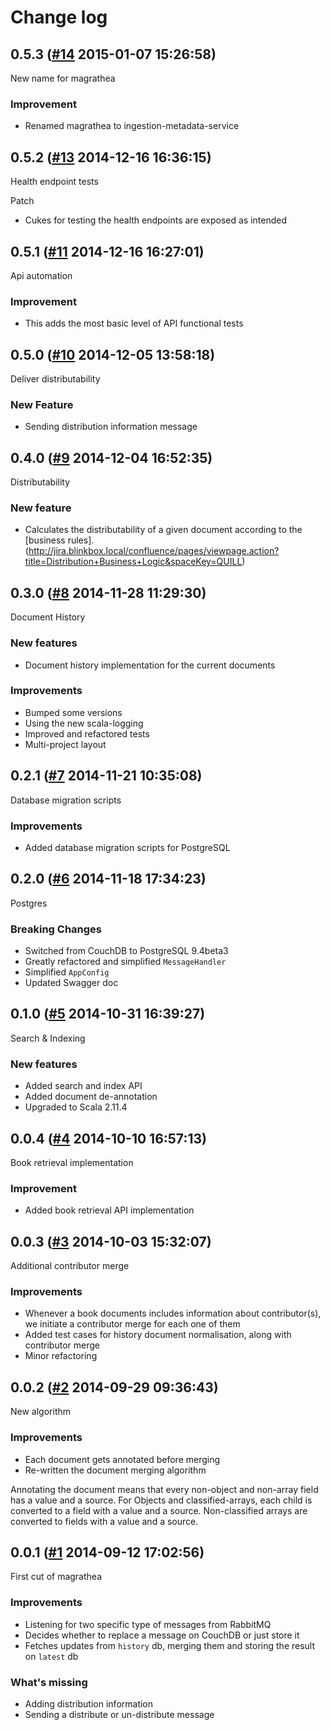 # Change log

## 0.5.3 ([#14](https://git.mobcastdev.com/Marvin/magrathea/pull/14) 2015-01-07 15:26:58)

New name for magrathea

### Improvement

- Renamed magrathea to ingestion-metadata-service

## 0.5.2 ([#13](https://git.mobcastdev.com/Marvin/magrathea/pull/13) 2014-12-16 16:36:15)

Health endpoint tests

Patch

 * Cukes for testing the health endpoints are exposed as intended

## 0.5.1 ([#11](https://git.mobcastdev.com/Marvin/magrathea/pull/11) 2014-12-16 16:27:01)

Api automation

### Improvement

* This adds the most basic level of API functional tests

## 0.5.0 ([#10](https://git.mobcastdev.com/Marvin/magrathea/pull/10) 2014-12-05 13:58:18)

Deliver distributability

### New Feature

- Sending distribution information message

## 0.4.0 ([#9](https://git.mobcastdev.com/Marvin/magrathea/pull/9) 2014-12-04 16:52:35)

Distributability

### New feature

* Calculates the distributability of a given document according to the [business rules].(http://jira.blinkbox.local/confluence/pages/viewpage.action?title=Distribution+Business+Logic&spaceKey=QUILL)

## 0.3.0 ([#8](https://git.mobcastdev.com/Marvin/magrathea/pull/8) 2014-11-28 11:29:30)

Document History

### New features

- Document history implementation for the current documents 

### Improvements

- Bumped some versions
- Using the new scala-logging
- Improved and refactored tests
- Multi-project layout

## 0.2.1 ([#7](https://git.mobcastdev.com/Marvin/magrathea/pull/7) 2014-11-21 10:35:08)

Database migration scripts

### Improvements

* Added database migration scripts for PostgreSQL

## 0.2.0 ([#6](https://git.mobcastdev.com/Marvin/magrathea/pull/6) 2014-11-18 17:34:23)

Postgres

### Breaking Changes

* Switched from CouchDB to PostgreSQL 9.4beta3
* Greatly refactored and simplified `MessageHandler`
* Simplified `AppConfig`
* Updated Swagger doc

## 0.1.0 ([#5](https://git.mobcastdev.com/Marvin/magrathea/pull/5) 2014-10-31 16:39:27)

Search & Indexing

### New features

* Added search and index API
* Added document de-annotation
* Upgraded to Scala 2.11.4

## 0.0.4 ([#4](https://git.mobcastdev.com/Marvin/magrathea/pull/4) 2014-10-10 16:57:13)

Book retrieval implementation

### Improvement

* Added book retrieval API implementation

## 0.0.3 ([#3](https://git.mobcastdev.com/Marvin/magrathea/pull/3) 2014-10-03 15:32:07)

Additional contributor merge

### Improvements

* Whenever a book documents includes information about contributor(s), we initiate a contributor merge for each one of them
* Added test cases for history document normalisation, along with contributor merge
* Minor refactoring

## 0.0.2 ([#2](https://git.mobcastdev.com/Marvin/magrathea/pull/2) 2014-09-29 09:36:43)

New algorithm

### Improvements

* Each document gets annotated before merging
* Re-written the document merging algorithm

Annotating the document means that every non-object and non-array field has a value and a source. For Objects and classified-arrays, each child is converted to a field with a value and a source. Non-classified arrays are converted to fields with a value and a source.

## 0.0.1 ([#1](https://git.mobcastdev.com/Marvin/magrathea/pull/1) 2014-09-12 17:02:56)

First cut of magrathea

### Improvements

* Listening for two specific type of messages from RabbitMQ
* Decides whether to replace a message on CouchDB or just store it
* Fetches updates from `history` db, merging them and storing the result on `latest` db

### What's missing

* Adding distribution information
* Sending a distribute or un-distribute message

